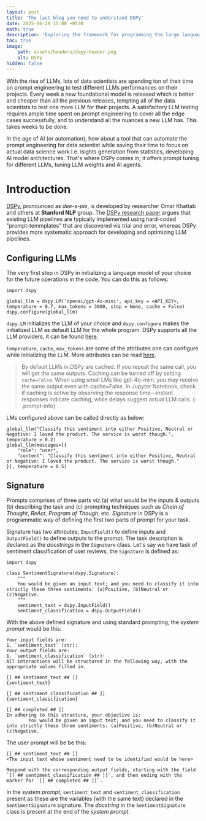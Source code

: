 ```yaml
---
layout: post
title: 'The last blog you need to understand DSPy'
date: 2025-06-28 15:00 +0530
math: true
description: 'Exploring the framework for programming the large language models, not prompting'
toc: true
image:
    path: assets/headers/dspy-header.png
    alt: DSPy
hidden: false
---
```


With the rise of LLMs, lots of data scientists are spending ton of their time on prompt engineering to test different LLMs performances on their projects. Every week a new foundational model is released which is better and cheaper than all the previous releases, tempting all of the data scientists to test one more LLM for their projects. A satisfactory LLM testing requires ample time spent on prompt engineering to cover all the edge cases successfully, and to understand all the nuances a new LLM has. This takes weeks to be done.

In the age of AI (or automation), how about a tool that can automate the prompt engineering for data scientist while saving their time to focus on actual data science work i.e. isights generation from statistics, developing AI model architectures. That's where DSPy comes in; it offers prompt tuning for different LLMs, tuning LLM weights and AI agents.

# Introduction
[DSPy](https://github.com/stanfordnlp/dspy), pronounced as <i>dee-s-pie</i>, is developed by researcher Omar Khattab and others at <b>Stanford NLP</b> group. The [DSPy research paper](https://arxiv.org/abs/2310.03714) argues that existing LLM pipelines are typically implemented using hard-coded "prompt-temmplates" that are discovered via trial and error, whereas DSPy provides more systematic approach for developing and optimizing LLM pipelines.

## Configuring LLMs
The very first step in DSPy in initializing a language model of your choice for the future operations in the code. You can do this as follows:

```
import dspy

global_llm = dspy.LM('openai/gpt-4o-mini', api_key = <API_KEY>, temperature = 0.7, max_tokens = 3000, stop = None, cache = False)
dspy.configure(global_llm)
```

`dspy.LM` initializes the LLM of your choice and `dspy.configure` makes the initialized LLM as default LLM for the whole program. DSPy supports all the LLM providers, it can be found [here](https://dspy.ai/learn/programming/language_models/#__tabbed_1_1).

`temperature`, `cache`, `max_tokens` are some of the attributes one can configure while initializing the LLM. More attributes can be read [here](https://dspy.ai/api/models/LM/).

> By default LLMs in DSPy are cached. If you repeat the same call, you will get the same outputs. Caching can be turned off by setting `cache=False`. When using small LMs like gpt-4o-mini, you may receive the same output even with cache=False. In Jupyter Notebook, check if caching is active by observing the response time—instant responses indicate caching, while delays suggest actual LLM calls.
{: .prompt-info}

LMs configured above can be called directly as below:
```
global_llm("Classify this sentiment into either Positive, Neutral or Negative: I loved the product. The service is worst though.", temperature = 0.2)
global_llm(messages=[{
    "role": "user",
    "content": "Classify this sentiment into either Positive, Neutral or Negative: I loved the product. The service is worst though."
}], temperature = 0.5)
```

## Signature
Prompts comprises of three parts <i>viz.</i>(a) what would be the inputs & outputs (b) describing the task and (c) prompting techniques such as <i>Chain of Thought</i>, <i>ReAct</i>, <i>Program of Though</i>, etc. <i>Signature</i> in DSPy is a programmatic way of defining the first two parts of prompt for your task.

Signature has two attributes; `InputField()` to define inputs and `OutputField()` to define outputs to the prompt. The task description is declared as the <i>docstrings</i> in the `Signature` class. Let's say we have task of sentiment classification of user reviews, the `Signature` is defined as:
```
import dspy

class SentimentSignature(dspy.Signature):
    """
    You would be given an input text; and you need to classify it into strictly these three sentiments: (a)Positive, (b)Neutral or (c)Negative.
    """
    sentiment_text = dspy.InputField()
    sentiment_classification = dspy.OutputField()
```

With the above defined signature and using standard prompting, the <i>system prompt</i> would be this:
```
Your input fields are:
1. `sentiment_text` (str):
Your output fields are:
1. `sentiment_classification` (str):
All interactions will be structured in the following way, with the appropriate values filled in.

[[ ## sentiment_text ## ]]
{sentiment_text}

[[ ## sentiment_classification ## ]]
{sentiment_classification}

[[ ## completed ## ]]
In adhering to this structure, your objective is: 
        You would be given an input text; and you need to classify it into strictly these three sentiments: (a)Positive, (b)Neutral or (c)Negative.
```

The user prompt will be be this:
```
[[ ## sentiment_text ## ]]
<The input text whose sentiment need to be identified would be here>

Respond with the corresponding output fields, starting with the field `[[ ## sentiment_classification ## ]]`, and then ending with the marker for `[[ ## completed ## ]]`.
```

In the <i>system prompt</i>, `sentiment_text` and `sentiment_classification` present as these are the variables (with the same text) declared in the `SentimentSignature` signature. The <i>docstring</i> in the `SentimentSignature` class is present at the end of the <i>system prompt</i>.
